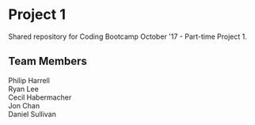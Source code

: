 # Project 1

Shared repository for Coding Bootcamp October '17 - Part-time  Project 1.

## Team Members
Philip Harrell\
Ryan Lee\
Cecil Habermacher\
Jon Chan\
Daniel Sullivan
